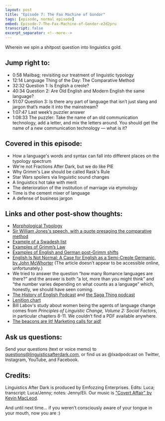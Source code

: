 ```yaml
---
layout: post
title: "Episode 7: The Fax Machine of Gondor"
tags: [episode, normal episode]
embed: Episode-7-The-Fax-Machine-of-Gondor-e2d2pru
transcript: false
excerpt_separator: <!--more-->
---
```

Wherein we spin a shitpost question into linguistics gold.
<!--more-->

## Jump right to:
- 0:58 Mailbag; revisiting our treatment of linguistic typology
- 12:14 Language Thing of the Day: The Comparative Method
- 32:32 Question 1: Is English a creole?
- 40:34 Question 2: Are Old English and Modern English the same language?
- 51:07 Question 3: Is there any part of language that isn’t just slang and jargon that’s made it into the mainstream?
- 1:07:47 Last week’s puzzler answer
- 1:08:33 The puzzler: Take the name of an old communication technology, add a letter, and mix the letters around. You should get the name of a new communication technology — what is it?

## Covered in this episode:
- How a language's words and syntax can fall into different places on the typology spectrum
- We're not Fractions After Dark, but we do like PIE
- Why Grimm's Law should be called Rask's Rule
- Star Wars spoilers via linguistic sound changes
- A linguistics hot take with merit
- The deterioration of the institution of marriage via etymology
- Time is the cement mixer of language
- A defense of business jargon

## Links and other post-show thoughts:
- [Morphological Typology](https://en.wikipedia.org/wiki/Morphological_typology)
- [Sir William Jones's speech, with a quote presaging the comparative method](http://www.eliohs.unifi.it/testi/700/jones/Jones_Discourse_3.html)
- [Example of a Swadesh list](https://people.umass.edu/ellenw/Swadish%20List.pdf)
- [Examples of Grimm’s Law](https://www.ling.upenn.edu/~kroch/courses/lx411/handouts/GRIMM.pdf)
- [Examples of English and German post-Grimm shifts](https://www.ling.upenn.edu/~kroch/courses/lx310/handouts/handouts-09/ringe/grimm-shrt.pdf)
- [English Is Not Normal: A Case for English as a Semi-Creole Germanic, by John McWhorter](https://www.ijglsa.org/wp-content/uploads/2021/01/24_1.pdf) (The article doesn’t appear to be accessible online, unfortunately.)
- We tried to answer the question “how many Romance languages are there?” and the answer is both “a lot, more than you might think” and “the number varies depending on what counts as a language” which, honestly, we should have seen coming.
- [The History of English Podcast](https://historyofenglishpodcast.com/) and [the Saga Thing podcast](https://sagathing.podbean.com/)
- [Lenition chart](https://www.researchgate.net/figure/A-range-of-processes-commonly-accepted-as-lenition-processes-Dashed-lines-indicate_fig1_338543361)
- Bill Labov's study about women being the agents of language change comes from *Principles of Linguistic Change, Volume 2: Social Factors*, in particular chapters 8-11. We couldn’t find a PDF available anywhere.
- [The beacons are lit! Marketing calls for aid!](https://www.willmcphail.com/rust/bwsf15r9jwpi46r0dxtp573a7kmjui)

## Ask us questions:
Send your questions (text or voice memo) to questions@linguisticsafterdark.com, or find us as @lxadpodcast on Twitter, Instagram, YouTube, and Facebook.

## Credits:
Linguistics After Dark is produced by Emfozzing Enterprises. Edits: Luca; transcript: Luca/Jenny; notes: Jenny/Eli. Our music is ["Covert Affair" by Kevin MacLeod](https://incompetech.filmmusic.io/song/3558-covert-affair/).

And until next time… if you weren’t consciously aware of your tongue in your mouth, now you are :)
